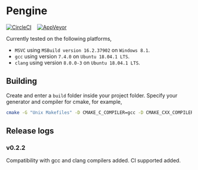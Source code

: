 # Pengine

[![CircleCI](https://circleci.com/gh/LoicNassif/lightweight-physics-engine/tree/feature%2Fdevelop.svg?style=svg)](https://circleci.com/gh/LoicNassif/lightweight-physics-engine/tree/feature%2Fdevelop)   &nbsp;&nbsp; [![AppVeyor](https://ci.appveyor.com/api/projects/status/github/LoicNassif/lightweight-physics-engine?branch=develop&svg=true)](https://ci.appveyor.com/api/projects/status/github/LoicNassif/lightweight-physics-engine?branch=develop&svg=true)

Currently tested on the following platforms,
- `MSVC` using `MSBuild version 16.2.37902` on `Windows 8.1`.
- `gcc` using version `7.4.0` on `Ubuntu 18.04.1 LTS`.
- `clang` using version `8.0.0-3` on `Ubuntu 18.04.1 LTS`. 

## Building

Create and enter a `build` folder inside your project folder. Specify your generator and compiler for cmake, for example,
```bash
cmake -G "Unix Makefiles" -D CMAKE_C_COMPILER=gcc -D CMAKE_CXX_COMPILER=g++ ../
```

## Release logs

### v0.2.2

Compatibility with gcc and clang compilers added. CI supported added. 
